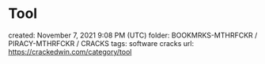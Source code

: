 # Tool

created: November 7, 2021 9:08 PM (UTC)
folder: BOOKMRKS-MTHRFCKR / PIRACY-MTHRFCKR / CRACKS
tags: software cracks
url: https://crackedwin.com/category/tool